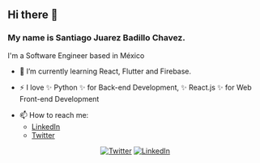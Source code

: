 ## Hi there 👋

### My name is Santiago Juarez Badillo Chavez.
I'm a Software Engineer based in México

- 🌱 I’m currently learning React, Flutter and Firebase.

- ⚡ I love ✨ Python ✨ for Back-end Development, ✨ React.js ✨ for Web Front-end Development

* 📫 How to reach me:
  * [LinkedIn](https://www.linkedin.com/in/sjubach/)
  * [Twitter](https://twitter.com/SJUBACH_)
  
 <p align="center">
  <a href="https://twitter.com/SJUBACH_"><img src="https://img.shields.io/twitter/follow/alanmn88?label=Twitter&style=social" alt="Twitter"></a>
  <a href="https://www.linkedin.com/in/sjubach/"><img src="https://img.shields.io/badge/LinkedIn--_.svg?style=social&logo=linkedin" alt="LinkedIn"></a>
</p>
